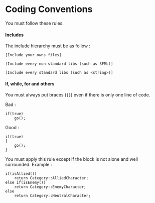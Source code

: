 # Coding Conventions

You must follow these rules.

#### Includes

The include hierarchy must be as follow :
    
    [Include your owns files]

    [Include every non standard libs (such as SFML)]

    [Include every standard libs (such as <string>)]

#### If, while, for and others

You must always put braces (`{}`) even if there is only one line of code.

Bad :

    if(true)
        go();

Good :

    if(true)
    {
        go();
    }

You must apply this rule except if the block is not alone and well surrounded. Example :

    if(isAllied())
        return Category::AlliedCharacter;
    else if(isEnemy())
        return Category::EnemyCharacter;
    else
        return Category::NeutralCharacter;

